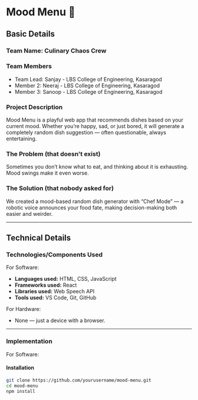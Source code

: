 # Mood Menu 🎯

## Basic Details
### Team Name: Culinary Chaos Crew

### Team Members
- Team Lead: Sanjay - LBS College of Engineering, Kasaragod
- Member 2: Neeraj - LBS College of Engineering, Kasaragod
- Member 3: Sanoop - LBS College of Engineering, Kasaragod

### Project Description
Mood Menu is a playful web app that recommends dishes based on your current mood. Whether you’re happy, sad, or just bored, it will generate a completely random dish suggestion — often questionable, always entertaining.

### The Problem (that doesn't exist)
Sometimes you don’t know what to eat, and thinking about it is exhausting. Mood swings make it even worse.

### The Solution (that nobody asked for)
We created a mood-based random dish generator with “Chef Mode” — a robotic voice announces your food fate, making decision-making both easier and weirder.

---

## Technical Details
### Technologies/Components Used
For Software:
- **Languages used:** HTML, CSS, JavaScript
- **Frameworks used:** React
- **Libraries used:** Web Speech API
- **Tools used:** VS Code, Git, GitHub

For Hardware:
- None — just a device with a browser.

---

### Implementation
For Software:
#### Installation
```bash
git clone https://github.com/yourusername/mood-menu.git
cd mood-menu
npm install
